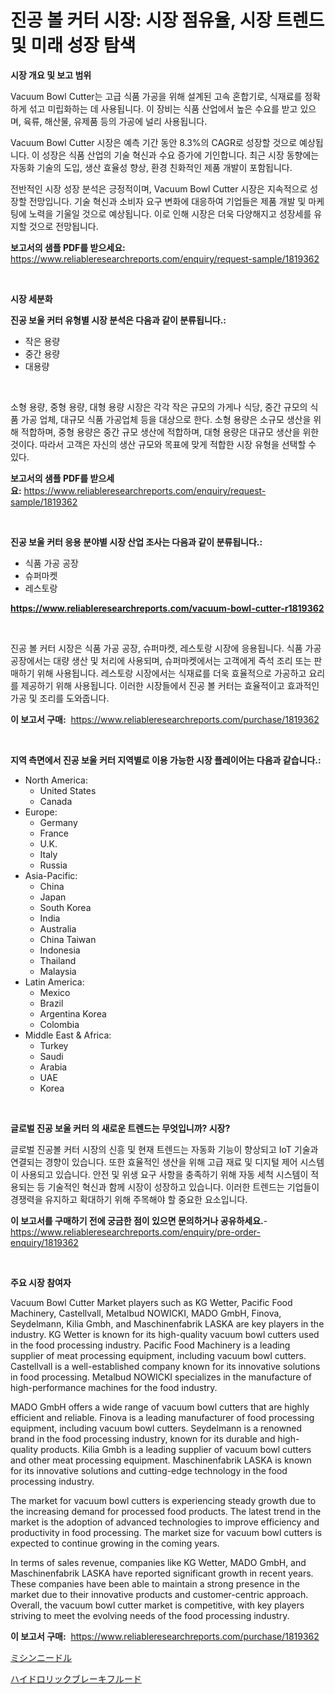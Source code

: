 <p><h1>진공 볼 커터 시장: 시장 점유율, 시장 트렌드 및 미래 성장 탐색</h1></p><p><strong>시장 개요 및 보고 범위</strong></p>
<p><p>Vacuum Bowl Cutter는 고급 식품 가공을 위해 설계된 고속 혼합기로, 식재료를 정확하게 섞고 미립화하는 데 사용됩니다. 이 장비는 식품 산업에서 높은 수요를 받고 있으며, 육류, 해산물, 유제품 등의 가공에 널리 사용됩니다.</p><p>Vacuum Bowl Cutter 시장은 예측 기간 동안 8.3%의 CAGR로 성장할 것으로 예상됩니다. 이 성장은 식품 산업의 기술 혁신과 수요 증가에 기인합니다. 최근 시장 동향에는 자동화 기술의 도입, 생산 효율성 향상, 환경 친화적인 제품 개발이 포함됩니다.</p><p>전반적인 시장 성장 분석은 긍정적이며, Vacuum Bowl Cutter 시장은 지속적으로 성장할 전망입니다. 기술 혁신과 소비자 요구 변화에 대응하여 기업들은 제품 개발 및 마케팅에 노력을 기울일 것으로 예상됩니다. 이로 인해 시장은 더욱 다양해지고 성장세를 유지할 것으로 전망됩니다.</p></p>
<p><strong>보고서의 샘플 PDF를 받으세요:</strong> <a href="https://www.reliableresearchreports.com/enquiry/request-sample/1819362">https://www.reliableresearchreports.com/enquiry/request-sample/1819362</a></p>
<p>&nbsp;</p>
<p><strong>시장 세분화</strong></p>
<p><strong>진공 보울 커터 유형별 시장 분석은 다음과 같이 분류됩니다.:</strong></p>
<p><ul><li>작은 용량</li><li>중간 용량</li><li>대용량</li></ul></p>
<p>&nbsp;</p>
<p><p>소형 용량, 중형 용량, 대형 용량 시장은 각각 작은 규모의 가게나 식당, 중간 규모의 식품 가공 업체, 대규모 식품 가공업체 등을 대상으로 한다. 소형 용량은 소규모 생산을 위해 적합하며, 중형 용량은 중간 규모 생산에 적합하며, 대형 용량은 대규모 생산을 위한 것이다. 따라서 고객은 자신의 생산 규모와 목표에 맞게 적합한 시장 유형을 선택할 수 있다.</p></p>
<p><strong>보고서의 샘플 PDF를 받으세요:</strong>&nbsp;<a href="https://www.reliableresearchreports.com/enquiry/request-sample/1819362">https://www.reliableresearchreports.com/enquiry/request-sample/1819362</a></p>
<p>&nbsp;</p>
<p><strong> 진공 보울 커터 응용 분야별 시장 산업 조사는 다음과 같이 분류됩니다.:</strong></p>
<p><ul><li>식품 가공 공장</li><li>슈퍼마켓</li><li>레스토랑</li></ul></p>
<p><strong><a href="https://www.reliableresearchreports.com/vacuum-bowl-cutter-r1819362">https://www.reliableresearchreports.com/vacuum-bowl-cutter-r1819362</a></strong></p>
<p>&nbsp;</p>
<p><p>진공 볼 커터 시장은 식품 가공 공장, 슈퍼마켓, 레스토랑 시장에 응용됩니다. 식품 가공 공장에서는 대량 생산 및 처리에 사용되며, 슈퍼마켓에서는 고객에게 즉석 조리 또는 판매하기 위해 사용됩니다. 레스토랑 시장에서는 식재료를 더욱 효율적으로 가공하고 요리를 제공하기 위해 사용됩니다. 이러한 시장들에서 진공 볼 커터는 효율적이고 효과적인 가공 및 조리를 도와줍니다.</p></p>
<p><strong>이 보고서 구매:</strong>&nbsp; <a href="https://www.reliableresearchreports.com/purchase/1819362">https://www.reliableresearchreports.com/purchase/1819362</a></p>
<p>&nbsp;</p>
<p><strong>지역 측면에서 진공 보울 커터 지역별로 이용 가능한 시장 플레이어는 다음과 같습니다.:</strong></p>
<p><ul>
    <li>
        North America:
        <ul>
            <li>United States</li>
            <li>Canada</li>
        </ul>
    </li>
    <li>
        Europe:
        <ul>
            <li>Germany</li>
            <li>France</li>
            <li>U.K.</li>
            <li>Italy</li>
            <li>Russia</li>
        </ul>
    </li>
    <li>
        Asia-Pacific:
        <ul>
            <li>China</li>
            <li>Japan</li>
            <li>South Korea</li>
            <li>India</li>
            <li>Australia</li>
            <li>China Taiwan</li>
            <li>Indonesia</li>
            <li>Thailand</li>
            <li>Malaysia</li>
        </ul>
    </li>
    <li>
        Latin America:
        <ul>
            <li>Mexico</li>
            <li>Brazil</li>
            <li>Argentina Korea</li>
            <li>Colombia</li>
        </ul>
    </li>
    <li>
        Middle East & Africa:
        <ul>
            <li>Turkey</li>
            <li>Saudi</li>
            <li>Arabia</li>
            <li>UAE</li>
            <li>Korea</li>
        </ul>
    </li>
    </ul></p>
<p>&nbsp;</p>
<p><strong>글로벌 진공 보울 커터 의 새로운 트렌드는 무엇입니까? 시장?</strong></p>
<p><p>글로벌 진공볼 커터 시장의 신흥 및 현재 트렌드는 자동화 기능이 향상되고 IoT 기술과 연결되는 경향이 있습니다. 또한 효율적인 생산을 위해 고급 재료 및 디지털 제어 시스템이 사용되고 있습니다. 안전 및 위생 요구 사항을 충족하기 위해 자동 세척 시스템이 적용되는 등 기술적인 혁신과 함께 시장이 성장하고 있습니다. 이러한 트렌드는 기업들이 경쟁력을 유지하고 확대하기 위해 주목해야 할 중요한 요소입니다.</p></p>
<p><strong>이 보고서를 구매하기 전에 궁금한 점이 있으면 문의하거나 공유하세요.</strong>- <a href="https://www.reliableresearchreports.com/enquiry/pre-order-enquiry/1819362">https://www.reliableresearchreports.com/enquiry/pre-order-enquiry/1819362</a></p>
<p>&nbsp;</p>
<p><strong>주요 시장 참여자</strong></p>
<p><p>Vacuum Bowl Cutter Market players such as KG Wetter, Pacific Food Machinery, Castellvall, Metalbud NOWICKI, MADO GmbH, Finova, Seydelmann, Kilia Gmbh, and Maschinenfabrik LASKA are key players in the industry. KG Wetter is known for its high-quality vacuum bowl cutters used in the food processing industry. Pacific Food Machinery is a leading supplier of meat processing equipment, including vacuum bowl cutters. Castellvall is a well-established company known for its innovative solutions in food processing. Metalbud NOWICKI specializes in the manufacture of high-performance machines for the food industry.</p><p>MADO GmbH offers a wide range of vacuum bowl cutters that are highly efficient and reliable. Finova is a leading manufacturer of food processing equipment, including vacuum bowl cutters. Seydelmann is a renowned brand in the food processing industry, known for its durable and high-quality products. Kilia Gmbh is a leading supplier of vacuum bowl cutters and other meat processing equipment. Maschinenfabrik LASKA is known for its innovative solutions and cutting-edge technology in the food processing industry.</p><p>The market for vacuum bowl cutters is experiencing steady growth due to the increasing demand for processed food products. The latest trend in the market is the adoption of advanced technologies to improve efficiency and productivity in food processing. The market size for vacuum bowl cutters is expected to continue growing in the coming years.</p><p>In terms of sales revenue, companies like KG Wetter, MADO GmbH, and Maschinenfabrik LASKA have reported significant growth in recent years. These companies have been able to maintain a strong presence in the market due to their innovative products and customer-centric approach. Overall, the vacuum bowl cutter market is competitive, with key players striving to meet the evolving needs of the food processing industry.</p></p>
<p><strong>이 보고서 구매:</strong>&nbsp;&nbsp;<a href="https://www.reliableresearchreports.com/purchase/1819362">https://www.reliableresearchreports.com/purchase/1819362</a></p>
<p><p><a href="https://github.com/roulaayoub-saad/Market-Research-Report-List-1/blob/main/145438632575.md">ミシンニードル</a></p><p><a href="https://github.com/schmahlson/Market-Research-Report-List-1/blob/main/411054332576.md">ハイドロリックブレーキフルード</a></p></p>